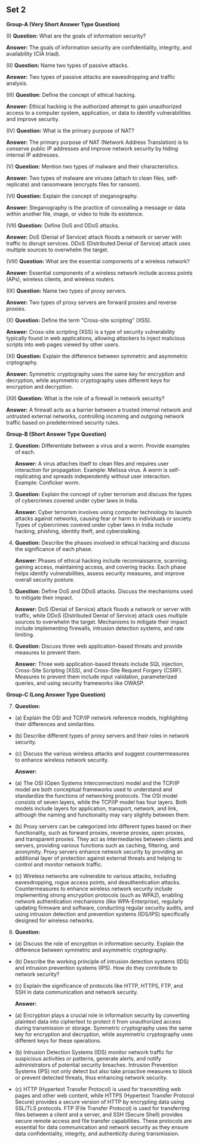 ## Set 2

**Group-A (Very Short Answer Type Question)**

(I) **Question:** What are the goals of information security?
   
   **Answer:** The goals of information security are confidentiality, integrity, and availability (CIA triad).

(II) **Question:** Name two types of passive attacks.

**Answer:** Two types of passive attacks are eavesdropping and traffic analysis.

(III) **Question:** Define the concept of ethical hacking.

**Answer:** Ethical hacking is the authorized attempt to gain unauthorized access to a computer system, application, or data to identify vulnerabilities and improve security.

(IV) **Question:** What is the primary purpose of NAT?

**Answer:** The primary purpose of NAT (Network Address Translation) is to conserve public IP addresses and improve network security by hiding internal IP addresses.

(V) **Question:** Mention two types of malware and their characteristics.

**Answer:** Two types of malware are viruses (attach to clean files, self-replicate) and ransomware (encrypts files for ransom).

(VI) **Question:** Explain the concept of steganography.

**Answer:** Steganography is the practice of concealing a message or data within another file, image, or video to hide its existence.

(VII) **Question:** Define DoS and DDoS attacks.

**Answer:** DoS (Denial of Service) attack floods a network or server with traffic to disrupt services. DDoS (Distributed Denial of Service) attack uses multiple sources to overwhelm the target.

(VIII) **Question:** What are the essential components of a wireless network?
   
   **Answer:** Essential components of a wireless network include access points (APs), wireless clients, and wireless routers.

(IX) **Question:** Name two types of proxy servers.

**Answer:** Two types of proxy servers are forward proxies and reverse proxies.

(X) **Question:** Define the term "Cross-site scripting" (XSS).

 **Answer:** Cross-site scripting (XSS) is a type of security vulnerability typically found in web applications, allowing attackers to inject malicious scripts into web pages viewed by other users.

(XI) **Question:** Explain the difference between symmetric and asymmetric crptography.
    
**Answer:** Symmetric cryptography uses the same key for encryption and decryption, while asymmetric cryptography uses different keys for encryption and decryption.

(XII) **Question:** What is the role of a firewall in network security?

 **Answer:** A firewall acts as a barrier between a trusted internal network and untrusted external networks, controlling incoming and outgoing network traffic based on predetermined security rules.

**Group-B (Short Answer Type Question)**

2. **Question:** Differentiate between a virus and a worm. Provide examples of each.

    **Answer:** A virus attaches itself to clean files and requires user interaction for propagation. Example: Melissa virus. A worm is self-replicating and spreads independently without user interaction. Example: Conficker worm.

3. **Question:** Explain the concept of cyber terrorism and discuss the types of cybercrimes covered under cyber laws in India.
    
    **Answer:** Cyber terrorism involves using computer technology to launch attacks against networks, causing fear or harm to individuals or society. Types of cybercrimes covered under cyber laws in India include hacking, phishing, identity theft, and cyberstalking.

4. **Question:** Describe the phases involved in ethical hacking and discuss the significance of each phase.
   
   **Answer:** Phases of ethical hacking include reconnaissance, scanning, gaining access, maintaining access, and covering tracks. Each phase helps identify vulnerabilities, assess security measures, and improve overall security posture.

5. **Question:** Define DoS and DDoS attacks. Discuss the mechanisms used to mitigate their impact.
   
   **Answer:** DoS (Denial of Service) attack floods a network or server with traffic, while DDoS (Distributed Denial of Service) attack uses multiple sources to overwhelm the target. Mechanisms to mitigate their impact include implementing firewalls, intrusion detection systems, and rate limiting.

6. **Question:** Discuss three web application-based threats and provide measures to prevent them.
   
   **Answer:** Three web application-based threats include SQL injection, Cross-Site Scripting (XSS), and Cross-Site Request Forgery (CSRF). Measures to prevent them include input validation, parameterized queries, and using security frameworks like OWASP.


**Group-C (Long Answer Type Question)**

7. **Question:** 
- (a) Explain the OSI and TCP/IP network reference models, highlighting their differences and similarities.
- (b) Describe different types of proxy servers and their roles in network security.
- (c) Discuss the various wireless attacks and suggest countermeasures to enhance wireless network security.

   **Answer:**
- (a) The OSI (Open Systems Interconnection) model and the TCP/IP model are both conceptual frameworks used to understand and standardize the functions of networking protocols. The OSI model consists of seven layers, while the TCP/IP model has four layers. Both models include layers for application, transport, network, and link, although the naming and functionality may vary slightly between them.
   
- (b) Proxy servers can be categorized into different types based on their functionality, such as forward proxies, reverse proxies, open proxies, and transparent proxies. They act as intermediaries between clients and servers, providing various functions such as caching, filtering, and anonymity. Proxy servers enhance network security by providing an additional layer of protection against external threats and helping to control and monitor network traffic.
   
- (c) Wireless networks are vulnerable to various attacks, including eavesdropping, rogue access points, and deauthentication attacks. Countermeasures to enhance wireless network security include implementing strong encryption protocols (such as WPA2), enabling network authentication mechanisms (like WPA-Enterprise), regularly updating firmware and software, conducting regular security audits, and using intrusion detection and prevention systems (IDS/IPS) specifically designed for wireless networks.

8. **Question:** 
- (a) Discuss the role of encryption in information security. Explain the difference between symmetric and asymmetric cryptography.
- (b) Describe the working principle of intrusion detection systems (IDS) and intrusion prevention systems (IPS). How do they contribute to network security?
- (c) Explain the significance of protocols like HTTP, HTTPS, FTP, and SSH in data communication and network security.

   **Answer:**
- (a) Encryption plays a crucial role in information security by converting plaintext data into ciphertext to protect it from unauthorized access during transmission or storage. Symmetric cryptography uses the same key for encryption and decryption, while asymmetric cryptography uses different keys for these operations.
   
- (b) Intrusion Detection Systems (IDS) monitor network traffic for suspicious activities or patterns, generate alerts, and notify administrators of potential security breaches. Intrusion Prevention Systems (IPS) not only detect but also take proactive measures to block or prevent detected threats, thus enhancing network security.
   
- (c) HTTP (Hypertext Transfer Protocol) is used for transmitting web pages and other web content, while HTTPS (Hypertext Transfer Protocol Secure) provides a secure version of HTTP by encrypting data using SSL/TLS protocols. FTP (File Transfer Protocol) is used for transferring files between a client and a server, and SSH (Secure Shell) provides secure remote access and file transfer capabilities. These protocols are essential for data communication and network security as they ensure data confidentiality, integrity, and authenticity during transmission.
